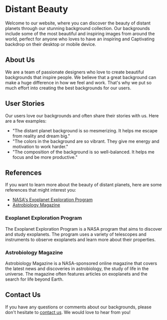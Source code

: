 <!--font:Open Sans-->

# Distant Beauty

Welcome to our website, where you can discover the beauty of distant planets through our stunning background collection. Our backgrounds include some of the most beautiful and inspiring images from around the world, perfect for anyone who loves to have an inspiring and Cap<wbr>ti<wbr>va<wbr>ting backdrop on their desktop or mobile device.

## About Us

We are a team of passionate designers who love to create beautiful backgrounds that inspire people. We believe that a great background can make a huge difference in how we feel and work. That's why we put so much effort into creating the best backgrounds for our users.

## User Stories

Our users love our backgrounds and often share their stories with us. Here are a few examples:

-   "The distant planet background is so mesmerizing. It helps me escape from reality and dream big."
-   "The colors in the background are so vibrant. They give me energy and motivation to work harder."
-   "The composition of the background is so well-balanced. It helps me focus and be more productive."

## References

If you want to learn more about the beauty of distant planets, here are some references that might interest you:

-   [NASA's Exoplanet Exploration Program](#exoplanet-exploration-program)
-   [Astrobiology Magazine](#astrobiology-magazine)

### Exoplanet Exploration Program

The Exoplanet Exploration Program is a NASA program that aims to discover and study exoplanets. The program uses a variety of telescopes and instruments to observe exoplanets and learn more about their properties.

### Astrobiology Magazine

Astrobiology Magazine is a NASA-sponsored online magazine that covers the latest news and discoveries in astrobiology, the study of life in the universe. The magazine often features articles on exoplanets and the search for life beyond Earth.

## Contact Us

If you have any questions or comments about our backgrounds, please don't hesitate to [contact us](#contact-us). We would love to hear from you!

<!--

Write me content for website with wallpaper which alt text is:

"Sunrise on a distant planet"

The name/title of the page should not be 1:1 copy of the alt text but rather a real content of the website which is using this wallpaper.

- Use markdown format
- Start with heading
- Heading should be short and concise
- The content should look like a real website
- The website should not be about the wallpaper, wallpaper is just a related background
- Heading should be contain work "wallpaper" or "background"
- Include real sections like references, contact, user stories, etc. use things relevant to the page purpose.
- Feel free to use structure like headings, bullets, numbering, blockquotes, paragraphs, horizontal lines, etc.
- You can use formatting like bold or _italic_
- You can include UTF-8 emojis
- Links should be only #hash anchors (and you can refer to the document itself)
- Do not include images


---


# Discover the Beauty of Sunrise Wallpaper

Welcome to our website, where you can explore the beauty of sunrise on a distant planet through our stunning wallpaper. Our website offers a unique experience for anyone who loves to have a beautiful and inspiring background on their desktop or mobile device.

## About Us

We are a team of passionate designers who love to create beautiful wallpapers that inspire people. We believe that a great wallpaper can make a huge difference in how we feel and work. That's why we put so much effort into creating the best wallpapers for our users.

## Our Collection

Our collection of wallpapers includes some of the most beautiful and inspiring images from around the world. Whether you're looking for a peaceful landscape, a stunning cityscape, or an awe-inspiring natural wonder, we have something for everyone.

## User Stories

Our users love our wallpapers and often share their stories with us. Here are a few examples:

- "I love the sunrise wallpaper. It reminds me that every day is a new beginning."
- "The sunset wallpaper is so beautiful. It helps me relax after a long day at work."
- "The mountain wallpaper inspires me to keep climbing higher in life."

## References

If you want to learn more about the beauty of sunrise on distant planets, here are some references that might interest you:

- [NASA's Kepler Mission](#kepler-mission)
- [Exoplanet Exploration Program](#exoplanet-exploration-program)
- [Astrobiology Magazine](#astrobiology-magazine)

### Kepler Mission

The Kepler mission was launched by NASA in 2009 to search for Earth-sized planets orbiting other stars. The mission discovered thousands of exoplanets, including many that could potentially support life.

### Exoplanet Exploration Program

The Exoplanet Exploration Program is a NASA program that aims to discover and study exoplanets. The program uses a variety of telescopes and instruments to observe exoplanets and learn more about their properties.

### Astrobiology Magazine

Astrobiology Magazine is a NASA-sponsored online magazine that covers the latest news and discoveries in astrobiology, the study of life in the universe. The magazine often features articles on exoplanets and the search for life beyond Earth.

## Contact Us

If you have any questions or comments about our wallpapers, please don't hesitate to [contact us](#contact-us). We would love to hear from you!


---


Heading should not include word "wallpaper". The website should not be about the wallpaper itself, wallpaper is just a related background, rewrite whole content.


---


# Explore the Beauty of a Distant Planet

Welcome to our website, where you can discover the beauty of a distant planet through our stunning background. Our website offers a unique experience for anyone who loves to have an inspiring and Cap<wbr>ti<wbr>va<wbr>ting backdrop on their desktop or mobile device.

## About Us

We are a team of passionate designers who love to create beautiful backgrounds that inspire people. We believe that a great background can make a huge difference in how we feel and work. That's why we put so much effort into creating the best backgrounds for our users.

## Our Collection

Our collection of backgrounds includes some of the most beautiful and inspiring images from around the world. Whether you're looking for a peaceful landscape, a stunning cityscape, or an awe-inspiring natural wonder, we have something for everyone.

## User Stories

Our users love our backgrounds and often share their stories with us. Here are a few examples:

- "The distant planet background is so mesmerizing. It helps me escape from reality and dream big."
- "The colors in the background are so vibrant. They give me energy and motivation to work harder."
- "The composition of the background is so well-balanced. It helps me focus and be more productive."

## References

If you want to learn more about the beauty of distant planets, here are some references that might interest you:

- [NASA's Exoplanet Exploration Program](#exoplanet-exploration-program)
- [Astrobiology Magazine](#astrobiology-magazine)

### Exoplanet Exploration Program

The Exoplanet Exploration Program is a NASA program that aims to discover and study exoplanets. The program uses a variety of telescopes and instruments to observe exoplanets and learn more about their properties.

### Astrobiology Magazine

Astrobiology Magazine is a NASA-sponsored online magazine that covers the latest news and discoveries in astrobiology, the study of life in the universe. The magazine often features articles on exoplanets and the search for life beyond Earth.

## Contact Us

If you have any questions or comments about our backgrounds, please don't hesitate to [contact us](#contact-us). We would love to hear from you!


---


Heading is too long, rewrite whole content.


---


# Discover the Beauty of a Distant Planet

Welcome to our website, where you can discover the beauty of a distant planet through our stunning background. Our collection of backgrounds includes some of the most beautiful and inspiring images from around the world. Whether you're looking for a peaceful landscape, a stunning cityscape, or an awe-inspiring natural wonder, we have something for everyone.

## About Us

We are a team of passionate designers who love to create beautiful backgrounds that inspire people. We believe that a great background can make a huge difference in how we feel and work. That's why we put so much effort into creating the best backgrounds for our users.

## User Stories

Our users love our backgrounds and often share their stories with us. Here are a few examples:

- "The distant planet background is so mesmerizing. It helps me escape from reality and dream big."
- "The colors in the background are so vibrant. They give me energy and motivation to work harder."
- "The composition of the background is so well-balanced. It helps me focus and be more productive."

## References

If you want to learn more about the beauty of distant planets, here are some references that might interest you:

- [NASA's Exoplanet Exploration Program](#exoplanet-exploration-program)
- [Astrobiology Magazine](#astrobiology-magazine)

### Exoplanet Exploration Program

The Exoplanet Exploration Program is a NASA program that aims to discover and study exoplanets. The program uses a variety of telescopes and instruments to observe exoplanets and learn more about their properties.

### Astrobiology Magazine

Astrobiology Magazine is a NASA-sponsored online magazine that covers the latest news and discoveries in astrobiology, the study of life in the universe. The magazine often features articles on exoplanets and the search for life beyond Earth.

## Contact Us

If you have any questions or comments about our backgrounds, please don't hesitate to [contact us](#contact-us). We would love to hear from you!


---


Heading is too long, rewrite whole content.


---


# Discover the Beauty of Distant Planets

Welcome to our website, where you can discover the beauty of distant planets through our stunning background collection. Our backgrounds include some of the most beautiful and inspiring images from around the world, perfect for anyone who loves to have an inspiring and Cap<wbr>ti<wbr>va<wbr>ting backdrop on their desktop or mobile device.

## About Us

We are a team of passionate designers who love to create beautiful backgrounds that inspire people. We believe that a great background can make a huge difference in how we feel and work. That's why we put so much effort into creating the best backgrounds for our users.

## User Stories

Our users love our backgrounds and often share their stories with us. Here are a few examples:

- "The distant planet background is so mesmerizing. It helps me escape from reality and dream big."
- "The colors in the background are so vibrant. They give me energy and motivation to work harder."
- "The composition of the background is so well-balanced. It helps me focus and be more productive."

## References

If you want to learn more about the beauty of distant planets, here are some references that might interest you:

- [NASA's Exoplanet Exploration Program](#exoplanet-exploration-program)
- [Astrobiology Magazine](#astrobiology-magazine)

### Exoplanet Exploration Program

The Exoplanet Exploration Program is a NASA program that aims to discover and study exoplanets. The program uses a variety of telescopes and instruments to observe exoplanets and learn more about their properties.

### Astrobiology Magazine

Astrobiology Magazine is a NASA-sponsored online magazine that covers the latest news and discoveries in astrobiology, the study of life in the universe. The magazine often features articles on exoplanets and the search for life beyond Earth.

## Contact Us

If you have any questions or comments about our backgrounds, please don't hesitate to [contact us](#contact-us). We would love to hear from you!


---


Write me a Google font which is best fitting for the website.

Pick from the list:
- Exo 2
- Open Sans
- Inter
- Futura
- Poppins
- Roboto
- Alegreya
- Lato
- Raleway
- Great Vibes
- Lobster
- Montserrat
- Playfair Display
- IBM Plex Sans
- Dancing Script
- Barlow Condensed
- Orbitron


Write just the font name nothing else.


---


Open Sans

-->
